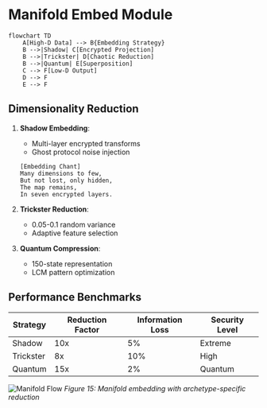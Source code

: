# Manifold Embed Module

```mermaid
flowchart TD
    A[High-D Data] --> B{Embedding Strategy}
    B -->|Shadow| C[Encrypted Projection]
    B -->|Trickster| D[Chaotic Reduction]
    B -->|Quantum| E[Superposition]
    C --> F[Low-D Output]
    D --> F
    E --> F
```

## Dimensionality Reduction
1. **Shadow Embedding**:
   - Multi-layer encrypted transforms
   - Ghost protocol noise injection
   ```
   [Embedding Chant]
   Many dimensions to few,
   But not lost, only hidden,
   The map remains,
   In seven encrypted layers.
   ```

2. **Trickster Reduction**:
   - 0.05-0.1 random variance
   - Adaptive feature selection

3. **Quantum Compression**:
   - 150-state representation
   - LCM pattern optimization

## Performance Benchmarks
| Strategy | Reduction Factor | Information Loss | Security Level |
|----------|-----------------|------------------|----------------|
| Shadow   | 10x             | 5%               | Extreme        |
| Trickster| 8x              | 10%              | High           |
| Quantum  | 15x             | 2%               | Quantum        |

![Manifold Flow](software_manifold_embed.png)
*Figure 15: Manifold embedding with archetype-specific reduction*
